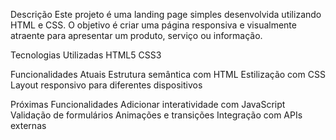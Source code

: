Descrição
Este projeto é uma landing page simples desenvolvida utilizando HTML e CSS. O objetivo é criar uma página responsiva e visualmente atraente para apresentar um produto, serviço ou informação.

Tecnologias Utilizadas
HTML5
CSS3

Funcionalidades Atuais
Estrutura semântica com HTML
Estilização com CSS
Layout responsivo para diferentes dispositivos

Próximas Funcionalidades
Adicionar interatividade com JavaScript
Validação de formulários
Animações e transições
Integração com APIs externas
